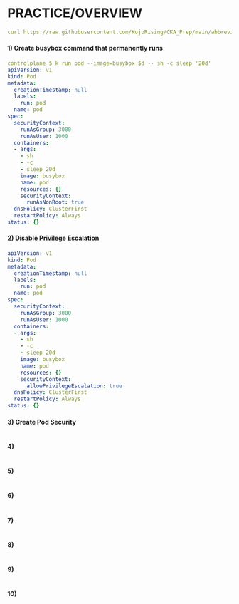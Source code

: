 # PRACTICE/OVERVIEW
```yaml
curl https://raw.githubusercontent.com/KojoRising/CKA_Prep/main/abbreviated_alias.sh > alias.sh && source alias.sh
```

#### 1) Create busybox command that permanently runs
```yaml
controlplane $ k run pod --image=busybox $d -- sh -c sleep '20d'
apiVersion: v1
kind: Pod
metadata:
  creationTimestamp: null
  labels:
    run: pod
  name: pod
spec:
  securityContext:
    runAsGroup: 3000
    runAsUser: 1000
  containers:
  - args:
    - sh
    - -c
    - sleep 20d
    image: busybox
    name: pod
    resources: {}
    securityContext:
      runAsNonRoot: true
  dnsPolicy: ClusterFirst
  restartPolicy: Always
status: {}
```

#### 2) Disable Privilege Escalation
```yaml
apiVersion: v1
kind: Pod
metadata:
  creationTimestamp: null
  labels:
    run: pod
  name: pod
spec:
  securityContext:
    runAsGroup: 3000
    runAsUser: 1000
  containers:
  - args:
    - sh
    - -c
    - sleep 20d
    image: busybox
    name: pod
    resources: {}
    securityContext:
      allowPrivilegeEscalation: true
  dnsPolicy: ClusterFirst
  restartPolicy: Always
status: {}
```

#### 3) Create Pod Security
```yaml

```

#### 4)
```yaml

```

#### 5)
```yaml

```

#### 6)
```yaml

```

#### 7)
```yaml

```

#### 8)
```yaml

```

#### 9)
```yaml

```

#### 10)
```yaml

```

